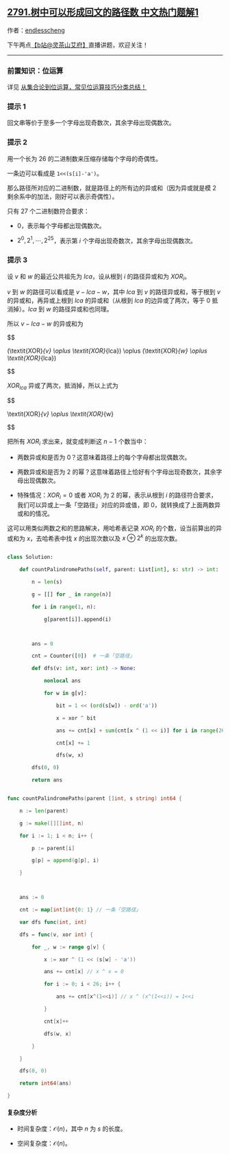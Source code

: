 ## [2791.树中可以形成回文的路径数 中文热门题解1](https://leetcode.cn/problems/count-paths-that-can-form-a-palindrome-in-a-tree/solutions/100000/yong-wei-yun-suan-chu-li-by-endlesscheng-n9ws)

作者：[endlesscheng](https://leetcode.cn/u/endlesscheng)

下午两点[【b站@灵茶山艾府】](https://space.bilibili.com/206214)直播讲题，欢迎关注！

---

### 前置知识：位运算

详见 [从集合论到位运算，常见位运算技巧分类总结！](https://leetcode.cn/circle/discuss/CaOJ45/)

### 提示 1

回文串等价于至多一个字母出现奇数次，其余字母出现偶数次。

### 提示 2

用一个长为 $26$ 的二进制数来压缩存储每个字母的奇偶性。

一条边可以看成是 `1<<(s[i]-'a')`。

那么路径所对应的二进制数，就是路径上的所有边的异或和（因为异或就是模 $2$ 剩余系中的加法，刚好可以表示奇偶性）。

只有 $27$ 个二进制数符合要求：

- $0$，表示每个字母都出现偶数次。
- $2^0,2^1,\cdots,2^{25}$，表示第 $i$ 个字母出现奇数次，其余字母出现偶数次。

### 提示 3

设 $v$ 和 $w$ 的最近公共祖先为 $lca$，设从根到 $i$ 的路径异或和为 $\textit{XOR}_{i}$。

$v$ 到 $w$ 的路径可以看成是 $v-\textit{lca}-w$，其中 $\textit{lca}$ 到 $v$ 的路径异或和，等于根到 $\textit{v}$ 的异或和，再异或上根到 $\textit{lca}$ 的异或和（从根到 $\textit{lca}$ 的边异或了两次，等于 $0$ 抵消掉）。$\textit{lca}$ 到 $w$ 的路径异或和也同理。

所以 $v-\textit{lca}-w$ 的异或和为

$$
(\textit{XOR}_{v} \oplus \textit{XOR}_{lca}) \oplus (\textit{XOR}_{w} \oplus \textit{XOR}_{lca})
$$

$\textit{XOR}_{lca}$ 异或了两次，抵消掉，所以上式为

$$
\textit{XOR}_{v} \oplus \textit{XOR}_{w}
$$

把所有 $\textit{XOR}_i$ 求出来，就变成判断这 $n-1$ 个数当中：

- 两数异或和是否为 $0$？这意味着路径上的每个字母都出现偶数次。
- 两数异或和是否为 $2$ 的幂？这意味着路径上恰好有个字母出现奇数次，其余字母出现偶数次。
- 特殊情况：$\textit{XOR}_{i}=0$ 或者 $\textit{XOR}_{i}$ 为 $2$ 的幂，表示从根到 $i$ 的路径符合要求，我们可以异或上一条「空路径」对应的异或值，即 $0$，就转换成了上面两数异或和的情况。

这可以用类似两数之和的思路解决，用哈希表记录 $\textit{XOR}_{i}$ 的个数，设当前算出的异或和为 $x$，去哈希表中找 $x$ 的出现次数以及 $x\oplus 2^k$ 的出现次数。

```py [sol-Python3]
class Solution:
    def countPalindromePaths(self, parent: List[int], s: str) -> int:
        n = len(s)
        g = [[] for _ in range(n)]
        for i in range(1, n):
            g[parent[i]].append(i)

        ans = 0
        cnt = Counter([0])  # 一条「空路径」
        def dfs(v: int, xor: int) -> None:
            nonlocal ans
            for w in g[v]:
                bit = 1 << (ord(s[w]) - ord('a'))
                x = xor ^ bit
                ans += cnt[x] + sum(cnt[x ^ (1 << i)] for i in range(26))
                cnt[x] += 1
                dfs(w, x)
        dfs(0, 0)
        return ans
```

```go [sol-Go]
func countPalindromePaths(parent []int, s string) int64 {
	n := len(parent)
	g := make([][]int, n)
	for i := 1; i < n; i++ {
		p := parent[i]
		g[p] = append(g[p], i)
	}

	ans := 0
	cnt := map[int]int{0: 1} // 一条「空路径」
	var dfs func(int, int)
	dfs = func(v, xor int) {
		for _, w := range g[v] {
			x := xor ^ (1 << (s[w] - 'a'))
			ans += cnt[x] // x ^ x = 0
			for i := 0; i < 26; i++ {
				ans += cnt[x^(1<<i)] // x ^ (x^(1<<i)) = 1<<i
			}
			cnt[x]++
			dfs(w, x)
		}
	}
	dfs(0, 0)
	return int64(ans)
}
```

#### 复杂度分析

- 时间复杂度：$\mathcal{O}(n)$，其中 $n$ 为 $s$ 的长度。
- 空间复杂度：$\mathcal{O}(n)$。
